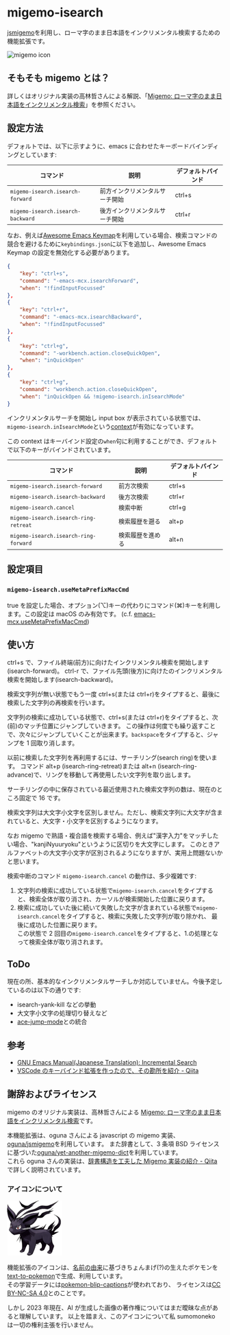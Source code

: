 # migemo-isearch

[jsmigemo](https://github.com/oguna/jsmigemo)を利用し、ローマ字のまま日本語をインクリメンタル検索するための機能拡張です。

![migemo icon](https://raw.githubusercontent.com/sumomoneko/migemo-isearch/main/doc/searching.gif)

## そもそも migemo とは？

詳しくはオリジナル実装の高林哲さんによる解説、「[Migemo: ローマ字のまま日本語をインクリメンタル検索](http://0xcc.net/migemo/)」を参照ください。

## 設定方法

デフォルトでは、以下に示すように、emacs に合わせたキーボードバインディングとしています:

| コマンド                          | 説明                           | デフォルトバインド |
| --------------------------------- | ------------------------------ | ------------------ |
| `migemo-isearch.isearch-forward`  | 前方インクリメンタルサーチ開始 | ctrl+s             |
| `migemo-isearch.isearch-backward` | 後方インクリメンタルサーチ開始 | ctrl+r             |

なお、例えば[Awesome Emacs Keymap](https://marketplace.visualstudio.com/items?itemName=tuttieee.emacs-mcx)を利用している場合、検索コマンドの競合を避けるために`keybindings.json`に以下を追加し、Awesome Emacs Keymap の設定を無効化する必要があります。

```json
{
    "key": "ctrl+s",
    "command": "-emacs-mcx.isearchForward",
    "when": "!findInputFocussed"
},
{
    "key": "ctrl+r",
    "command": "-emacs-mcx.isearchBackward",
    "when": "!findInputFocussed"
},
{
    "key": "ctrl+g",
    "command": "-workbench.action.closeQuickOpen",
    "when": "inQuickOpen"
},
{
    "key": "ctrl+g",
    "command": "workbench.action.closeQuickOpen",
    "when": "inQuickOpen && !migemo-isearch.inIsearchMode"
}
```

インクリメンタルサーチを開始し input box が表示されている状態では、`migemo-isearch.inIsearchMode`という[context](https://code.visualstudio.com/api/references/when-clause-contexts)が有効になっています。

この context はキーバインド設定の`when`句に利用することができ、デフォルトで以下のキーがバインドされています。

| コマンド                              | 説明             | デフォルトバインド |
| ------------------------------------- | ---------------- | ------------------ |
| `migemo-isearch.isearch-forward`      | 前方次検索       | ctrl+s             |
| `migemo-isearch.isearch-backward`     | 後方次検索       | ctrl+r             |
| `migemo-isearch.cancel`               | 検索中断         | ctrl+g             |
| `migemo-isearch.isearch-ring-retreat` | 検索履歴を遡る   | alt+p              |
| `migemo-isearch.isearch-ring-forward` | 検索履歴を進める | alt+n              |

## 設定項目

### `migemo-isearch.useMetaPrefixMacCmd`

true を設定した場合、オプション(⌥)キーの代わりにコマンド(⌘)キーを利用します。この設定は macOS のみ有効です。
(c.f. [emacs-mcx.useMetaPrefixMacCmd](https://github.com/whitphx/vscode-emacs-mcx#emacs-mcxusemetaprefixescape))

## 使い方

ctrl+s で、ファイル終端(前方)に向けたインクリメンタル検索を開始します(isearch-forward)。
ctrl-r で、ファイル先頭(後方)に向けたのインクリメンタル検索を開始します(isearch-backward)。

検索文字列が無い状態でもう一度 ctrl+s(または ctrl+r)をタイプすると、最後に検索した文字列の再検索を行います。

文字列の検索に成功している状態で、ctrl+s(または ctrl+r)をタイプすると、次(前)のマッチ位置にジャンプしていきます。
この操作は何度でも繰り返すことで、次々にジャンプしていくことが出来ます。`backspace`をタイプすると、ジャンプを 1 回取り消します。

以前に検索した文字列を再利用するには、サーチリング(search ring)を使います。
コマンド alt+p (isearch-ring-retreat)または alt+n (isearch-ring-advance)で、リングを移動して再使用したい文字列を取り出します。

サーチリングの中に保存されている最近使用された検索文字列の数は、現在のところ固定で 16 です。

検索文字列は大文字小文字を区別しません。ただし、検索文字列に大文字が含まれていると、大文字・小文字を区別するようになります。

なお migemo で熟語・複合語を検索する場合、例えば"漢字入力"をマッチしたい場合、"kanjiNyuuryoku"というように区切りを大文字にします。
このときアルファベットの大文字小文字が区別されるようになりますが、実用上問題ないかと思います。

検索中断のコマンド `migemo-isearch.cancel` の動作は、多少複雑です:

1. 文字列の検索に成功している状態で`migemo-isearch.cancel`をタイプすると、検索全体が取り消され、カーソルが検索開始した位置に戻ります。
2. 検索に成功していた後に続いて失敗した文字が含まれている状態で`migemo-isearch.cancel`をタイプすると、検索に失敗した文字列が取り除かれ、
   最後に成功した位置に戻ります。  
   この状態で 2 回目の`migemo-isearch.cancel`をタイプすると、1.の処理となって検索全体が取り消されます。

## ToDo

現在の所、基本的なインクリメンタルサーチしか対応していません。今後予定しているのは以下の通りです:

- isearch-yank-kill などの挙動
- 大文字小文字の処理切り替えなど
- [ace-jump-mode](http://emacs.rubikitch.com/ace-isearch/)との統合

## 参考

- [GNU Emacs Manual(Japanese Translation): Incremental Search](https://ayatakesi.github.io/emacs/24.5/Incremental-Search.html#Incremental-Search)
- [VSCode のキーバインド拡張を作ったので、その勘所を紹介 - Qiita](https://qiita.com/whitphx/items/af8baa19fc4280ac1c0a)

## 謝辞およびライセンス

migemo のオリジナル実装は、高林哲さんによる [Migemo: ローマ字のまま日本語をインクリメンタル検索](http://0xcc.net/migemo/)です。

本機能拡張は、oguna さんによる javascript の migemo 実装、[oguna/jsmigemo](https://github.com/oguna/jsmigemo)を利用しています。
また辞書として、3 条項 BSD ライセンスに基づいた[oguna/yet-another-migemo-dict](https://github.com/oguna/yet-another-migemo-dict)を利用しています。  
これら oguna さんの実装は、[辞書構造を工夫した Migemo 実装の紹介 - Qiita](https://qiita.com/oguna/items/c70e8c409b663d74113e)で詳しく説明されています。

### アイコンについて

![migemo icon](https://raw.githubusercontent.com/sumomoneko/migemo-isearch/main/images/migemo.png)

機能拡張のアイコンは、[名前の由来](http://0xcc.net/unimag/2/#label-23)に基づきちょんまげ(?)の生えたポケモンを
[text-to-pokemon](https://replicate.com/lambdal/text-to-pokemon)で生成、利用しています。  
その学習データには[pokemon-blip-captions](https://huggingface.co/datasets/lambdalabs/pokemon-blip-captions)が使われており、
ライセンスは[CC BY-NC-SA 4.0](https://creativecommons.org/licenses/by-nc-sa/4.0/deed.ja)とのことです。

しかし 2023 年現在、AI が生成した画像の著作権についてはまだ曖昧な点があると理解しています。
以上を踏まえ、このアイコンについて私 sumomoneko は一切の権利主張を行いません。
